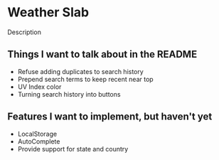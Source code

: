 # Weather Slab

Description

## Things I want to talk about in the README

* Refuse adding duplicates to search history
* Prepend search terms to keep recent near top
* UV Index color
* Turning search history into buttons

## Features I want to implement, but haven't yet

* LocalStorage
* AutoComplete
* Provide support for state and country